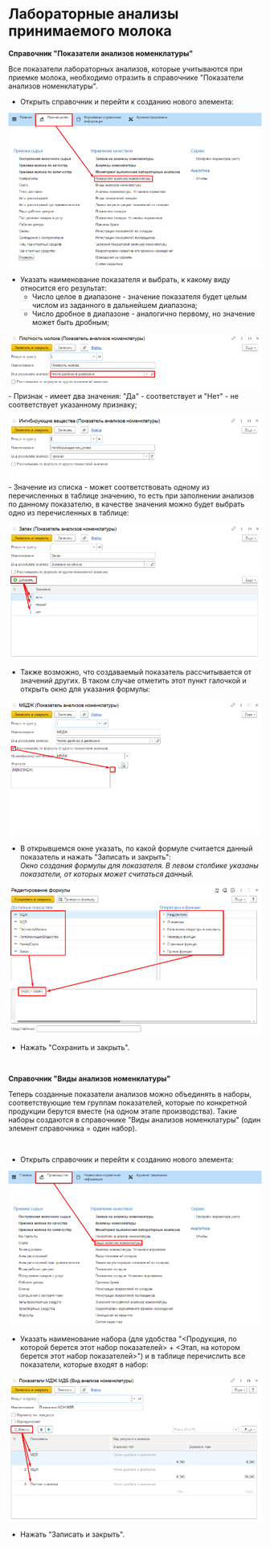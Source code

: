 # Лабораторные анализы принимаемого молока

**Справочник "Показатели анализов номенклатуры"**

Все показатели лабораторных анализов, которые учитываются при приемке
молока, необходимо отразить в справочнике "Показатели анализов
номенклатуры".

-   Открыть справочник и перейти к созданию нового элемента:

![](MilkAnalysis.assets/1.png)    
-   Указать наименование показателя и выбрать, к какому виду относится
    его результат:
    -   Число целое в диапазоне - значение показателя будет целым числом из
    заданного в дальнейшем диапазона;
    -   Число дробное в диапазоне - аналогично первому, но значение может
    быть дробным;

![](MilkAnalysis.assets/2.png)  
    -   Признак - имеет два значения: "Да" - соответствует и "Нет" - не
    соответствует указанному признаку;

![](MilkAnalysis.assets/3.png)
    -   Значение из списка - может соответствовать одному из перечисленных в
    таблице значению, то есть при заполнении анализов по данному показателю, в качестве значения
можно будет выбрать одно из перечисленных в таблице:

![](MilkAnalysis.assets/4.png)   
-   Также возможно, что создаваемый показатель рассчитывается от
    значений других. В таком случае отметить этот пункт галочкой и
    открыть окно для указания формулы:

![](MilkAnalysis.assets/5.png)
-   В открывшемся окне указать, по какой формуле считается данный
    показатель и нажать "Записать и закрыть":  
*Окно создания формулы для показателя.*
*В левом столбике указаны показатели, от которых может считаться данный.*

![](MilkAnalysis.assets/6.png)  
-   Нажать "Сохранить и закрыть".

 

**Справочник "Виды анализов номенклатуры"**

Теперь созданные показатели анализов можно объединять в наборы,
соответствующие тем группам показателей, которые по конкретной продукции
берутся вместе (на одном этапе производства). Такие наборы создаются в
справочнике "Виды анализов номенклатуры" (один элемент справочника =
один набор).

 

-   Открыть справочник и перейти к созданию нового элемента:

![](MilkAnalysis.assets/7.png)
-   Указать наименование набора (для удобства "<Продукция, по которой
    берется этот набор показателей> + <Этап, на котором берется этот
    набор показателей>") и в таблице перечислить все показатели,
    которые входят в набор:

![](MilkAnalysis.assets/8.png)
-   Нажать "Записать и закрыть".

